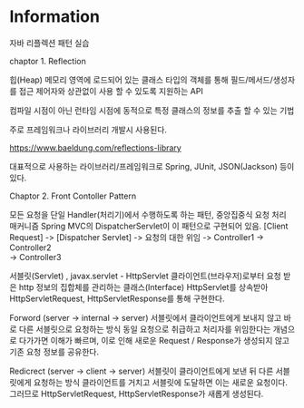 # Information
자바 리플렉션 패턴 실습

chaptor 1. Reflection

힙(Heap) 메모리 영역에 로드되어 있는 클래스 타입의 객체를 통해 필드/메서드/생성자를 접근 제어자와 상관없이 사용 할 수 있도록 지원하는 API

컴파일 시점이 아닌 런타임 시점에 동적으로 특정 클래스의 정보를 추출 할 수 있는 기법

주로 프레임워크나 라이브러리 개발시 사용된다.

https://www.baeldung.com/reflections-library

대표적으로 사용하는 라이브러리/프레임워크로 Spring, JUnit, JSON(Jackson) 등이 있다.


Chaptor 2. Front Contoller Pattern

모든 요청을 단일 Handler(처리기)에서 수행하도록 하는 패턴, 중앙집중식 요청 처리 매커니즘
Spring MVC의 DispatcherServlet이 이 패턴으로 구현되어 있음.
[Client Request] -> [Dispatcher Servlet] -> 요청의 대한 위임 -> Controller1
                                                           -> Controller2		
                                                           -> Controller3

서블릿(Servlet) , javax.servlet - HttpServlet
클라이언트(브라우저)로부터 요청 받은 http 정보의 집합체를 관리하는 클래스(Interface)
HttpServlet를 상속받아 HttpServletRequest, HttpServletResponse를 통해 구현한다.

Forword (server -> internal -> server)
서블릿에서 클라이언트에게 보내지 않고 바로 다른 서블릿으로 요청하는 방식
동일 요청으로 취급하고 처리자를 위임한다는 개념으로 다가가면 이해가 빠르며, 이로 인해 새로운 Request / Response가 생성되지 않고 기존 요청 정보를 공유한다.

Redicrect (server -> client -> server)
서블릿이 클라이언트에게 보낸 뒤 다른 서블릿에게 요청하는 방식
클라이언트를 거치고 서블릿에 도달하면 이는 새로운 요청이다.
그러므로 HttpServletRequest, HttpServletResponse가 새롭게 생성된다.
